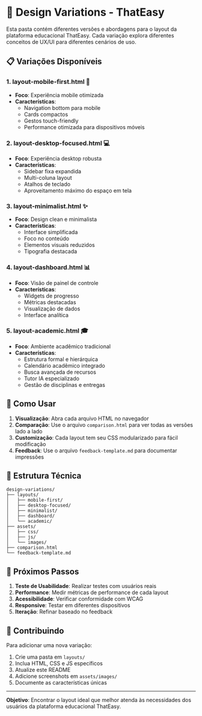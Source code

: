 # 🎨 Design Variations - ThatEasy

Esta pasta contém diferentes versões e abordagens para o layout da plataforma educacional ThatEasy. Cada variação explora diferentes conceitos de UX/UI para diferentes cenários de uso.

## 📋 Variações Disponíveis

### 1. **layout-mobile-first.html** 📱
- **Foco**: Experiência mobile otimizada
- **Características**: 
  - Navigation bottom para mobile
  - Cards compactos
  - Gestos touch-friendly
  - Performance otimizada para dispositivos móveis

### 2. **layout-desktop-focused.html** 💻
- **Foco**: Experiência desktop robusta
- **Características**:
  - Sidebar fixa expandida
  - Multi-coluna layout
  - Atalhos de teclado
  - Aproveitamento máximo do espaço em tela

### 3. **layout-minimalist.html** ✨
- **Foco**: Design clean e minimalista
- **Características**:
  - Interface simplificada
  - Foco no conteúdo
  - Elementos visuais reduzidos
  - Tipografia destacada

### 4. **layout-dashboard.html** 📊
- **Foco**: Visão de painel de controle
- **Características**:
  - Widgets de progresso
  - Métricas destacadas
  - Visualização de dados
  - Interface analítica

### 5. **layout-academic.html** 🎓
- **Foco**: Ambiente acadêmico tradicional
- **Características**:
  - Estrutura formal e hierárquica
  - Calendário acadêmico integrado
  - Busca avançada de recursos
  - Tutor IA especializado
  - Gestão de disciplinas e entregas

## 🎯 Como Usar

1. **Visualização**: Abra cada arquivo HTML no navegador
2. **Comparação**: Use o arquivo `comparison.html` para ver todas as versões lado a lado
3. **Customização**: Cada layout tem seu CSS modularizado para fácil modificação
4. **Feedback**: Use o arquivo `feedback-template.md` para documentar impressões

## 🔧 Estrutura Técnica

```
design-variations/
├── layouts/
│   ├── mobile-first/
│   ├── desktop-focused/
│   ├── minimalist/
│   ├── dashboard/
│   └── academic/
├── assets/
│   ├── css/
│   ├── js/
│   └── images/
├── comparison.html
└── feedback-template.md
```

## 🚀 Próximos Passos

1. **Teste de Usabilidade**: Realizar testes com usuários reais
2. **Performance**: Medir métricas de performance de cada layout
3. **Acessibilidade**: Verificar conformidade com WCAG
4. **Responsive**: Testar em diferentes dispositivos
5. **Iteração**: Refinar baseado no feedback

## 📝 Contribuindo

Para adicionar uma nova variação:

1. Crie uma pasta em `layouts/`
2. Inclua HTML, CSS e JS específicos
3. Atualize este README
4. Adicione screenshots em `assets/images/`
5. Documente as características únicas

---

**Objetivo**: Encontrar o layout ideal que melhor atenda às necessidades dos usuários da plataforma educacional ThatEasy. 